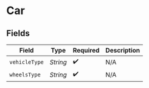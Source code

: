 # Car


## Fields

| Field              | Type               | Required           | Description        |
| ------------------ | ------------------ | ------------------ | ------------------ |
| `vehicleType`      | *String*           | :heavy_check_mark: | N/A                |
| `wheelsType`       | *String*           | :heavy_check_mark: | N/A                |